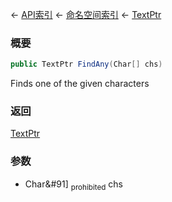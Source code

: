 ← [API索引](Api-Index) ← [命名空间索引](Namespace-Index) ← [TextPtr](VRage.Game.ModAPI.Ingame.Utilities.TextPtr)

### 概要

```csharp
public TextPtr FindAny(Char[] chs)
```

Finds one of the given characters

### 返回

[TextPtr](VRage.Game.ModAPI.Ingame.Utilities.TextPtr)



### 参数

* Char&#91&#93; <sub>prohibited</sub> chs
